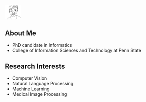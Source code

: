 <img src="/assets/images/headshot_lines.jpeg" width="10%" height="10%">

## About Me

- PhD candidate in Informatics
- College of Information Sciences and Technology at Penn State

## Research Interests

- Computer Vision
- Natural Language Processing
- Machine Learning
- Medical Image Processing
